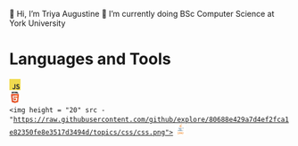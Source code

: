  👋 Hi, I’m Triya Augustine
 🌱 I’m currently doing BSc Computer Science at York University
 
  # Languages and Tools <br/>
  <code><img height = "20" src = "https://raw.githubusercontent.com/github/explore/80688e429a7d4ef2fca1e82350fe8e3517d3494d/topics/javascript/javascript.png"> </code>
  <code><img height = "20" src = "https://raw.githubusercontent.com/github/explore/80688e429a7d4ef2fca1e82350fe8e3517d3494d/topics/html/html.png"> </code>
  <code><img height = "20" src - "https://raw.githubusercontent.com/github/explore/80688e429a7d4ef2fca1e82350fe8e3517d3494d/topics/css/css.png"></code>
  <code><img height = "20" src = "https://raw.githubusercontent.com/github/explore/80688e429a7d4ef2fca1e82350fe8e3517d3494d/topics/java/java.png"></code>
 
 


<!--- 👀 I’m interested in ...
- 💞️ I’m looking to collaborate on ...
- 📫 How to reach me ... -->

<!---
triyaaug/triyaaug is a ✨ special ✨ repository because its `README.md` (this file) appears on your GitHub profile.
You can click the Preview link to take a look at your changes.
--->
